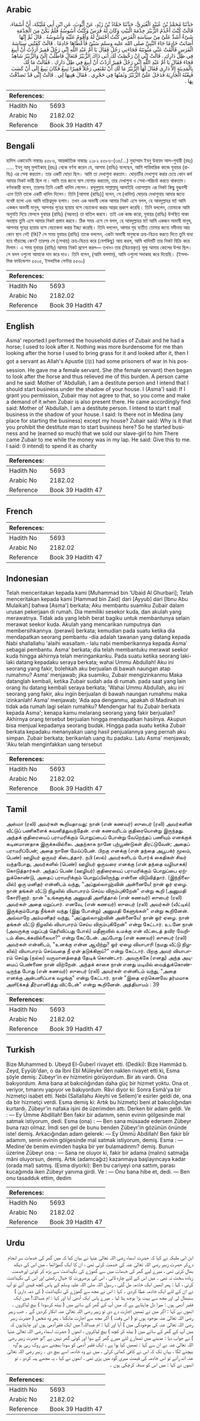 ## Arabic


<div dir="rtl" lang="ar" style={{fontSize:'larger',backgroundColor:'#f8f9fa',padding:20}}>
حَدَّثَنَا مُحَمَّدُ بْنُ عُبَيْدٍ الْغُبَرِيُّ، حَدَّثَنَا حَمَّادُ بْنُ زَيْدٍ، عَنْ أَيُّوبَ، عَنِ ابْنِ أَبِي مُلَيْكَةَ، أَنَّ أَسْمَاءَ، قَالَتْ كُنْتُ أَخْدُمُ الزُّبَيْرَ خِدْمَةَ الْبَيْتِ وَكَانَ لَهُ فَرَسٌ وَكُنْتُ أَسُوسُهُ فَلَمْ يَكُنْ مِنَ الْخِدْمَةِ شَىْءٌ أَشَدَّ عَلَىَّ مِنْ سِيَاسَةِ الْفَرَسِ كُنْتُ أَحْتَشُّ لَهُ وَأَقُومُ عَلَيْهِ وَأَسُوسُهُ ‏.‏ قَالَ ثُمَّ إِنَّهَا أَصَابَتْ خَادِمًا جَاءَ النَّبِيَّ صلى الله عليه وسلم سَبْىٌ فَأَعْطَاهَا خَادِمًا ‏.‏ قَالَتْ كَفَتْنِي سِيَاسَةَ الْفَرَسِ فَأَلْقَتْ عَنِّي مَئُونَتَهُ فَجَاءَنِي رَجُلٌ فَقَالَ يَا أُمَّ عَبْدِ اللَّهِ إِنِّي رَجُلٌ فَقِيرٌ أَرَدْتُ أَنْ أَبِيعَ فِي ظِلِّ دَارِكِ ‏.‏ قَالَتْ إِنِّي إِنْ رَخَّصْتُ لَكَ أَبَى ذَاكَ الزُّبَيْرُ فَتَعَالَ فَاطْلُبْ إِلَىَّ وَالزُّبَيْرُ شَاهِدٌ فَجَاءَ فَقَالَ يَا أُمَّ عَبْدِ اللَّهِ إِنِّي رَجُلٌ فَقِيرٌ أَرَدْتُ أَنْ أَبِيعَ فِي ظِلِّ دَارِكِ ‏.‏ فَقَالَتْ مَا لَكَ بِالْمَدِينَةِ إِلاَّ دَارِي فَقَالَ لَهَا الزُّبَيْرُ مَا لَكِ أَنْ تَمْنَعِي رَجُلاً فَقِيرًا يَبِيعُ فَكَانَ يَبِيعُ إِلَى أَنْ كَسَبَ فَبِعْتُهُ الْجَارِيَةَ فَدَخَلَ عَلَىَّ الزُّبَيْرُ وَثَمَنُهَا فِي حَجْرِي ‏.‏ فَقَالَ هَبِيهَا لِي ‏.‏ قَالَتْ إِنِّي قَدْ تَصَدَّقْتُ بِهَا ‏.‏
</div>
<div style={{backgroundColor:'#f8f9fa',padding:20, marginBottom: 10}}><table> <thead> <tr> <th>References:</th> <th></th> </tr> </thead> <tbody><tr><td>Hadith No</td><td>5693</td></tr><tr><td>Arabic No</td><td>2182.02</td></tr><tr><td>Reference</td><td>Book 39 Hadith 47</td></tr></tbody></table></div>

## Bengali


<div dir="ltr" lang="bn" style={{fontSize:'larger',backgroundColor:'#f8f9fa',padding:20}}>
হাদিস একাডেমি নাম্বারঃ ৫৫৮৬, আন্তর্জাতিক নাম্বারঃ ২১৮২ ৫৫৮৬-(৩৫/...) মুহাম্মাদ ইবনু উবায়দ আল-গুবারী (রহঃ) ..... ইবনু আবূ মুলাইকাহ্ (রহঃ) থেকে বর্ণনা করেন যে, আসমা (রাযিঃ) বলেছেন, আমি পারিবারিক কাজে যুবায়র (রাযিঃ) এর সেবা করতাম। তার একটি ঘোড়া ছিল। আমি তা দেখাশুনা করতাম। ঘোড়াটির দেখাশুনা করার চেয়ে কোন কর্ম আমার নিকট ভারী ছিল না। আমি তার জন্যে ঘাস যোগাড় করতাম, তার দেখাশুনা ও সেবা-পরিচর্যা করতে থাকতাম। বর্ণনাকারী বলেন, তারপর তিনি একটি খাদিম পেলেন। রসূলুল্লাহ সাল্লাল্লাহু আলাইহি ওয়াসাল্লাম এর নিকট কিছু যুদ্ধবন্দী এলে তিনি তাকে একটি খাদিম দিলেন। তিনি [আসমা (রাযিঃ)] বলেন, সে (খাদিম) ঘোড়ার দেখাশুনায় আমার জন্যে যথেষ্ট হলো এবং আমি দায়িত্বমুক্ত হলাম। তখন এক অভাবী লোক আমার নিকট এসে বলল, হে আবদুল্লাহর মা! আমি একজন অভাবী মানুষ, আপনার গৃহের ছায়ায় বসে বেচাকেনা করার আগ্রহ প্রকাশ করেছি। তিনি বললেন, তোমাকে আমি অনুমতি দিয়ে ফেললে যুবায়র (রাযিঃ) (সম্ভবত) তা বাতিল করবে। তাই এক কাজ করো, যুবায়র (রাযিঃ) উপস্থিত থাকা অবস্থায় তুমি এসে আমার নিকট প্রস্তাব করবে। ঠিক সময় এসে সে বলল, হে আবদুল্লাহর মা! আমি একজন অভাবী মানুষ, আপনার গৃহের ছায়ায় বসে বেচাকেনা করার ইচ্ছা করেছি। তিনি বললেন, আমার গৃহ ব্যতীত তোমার জন্যে মদীনায় আর কোন স্থান নেই (কি)? সে সময় যুবায়র (রাযিঃ) তাকে বললেন, একটা অভাবী মানুষকে ক্রয়-বিক্রয় করতে দিতে তুমি বাধা হয়ে দাঁড়াচ্ছে কেন? তারপর সে (সেথায়) ক্রয়-বিক্রয় করে (বেশকিছু) আয় করল, আমি খাদিমটি তার নিকট বিক্রি করে দিলাম। এ সময় যুবায়র (রাযিঃ) আমার নিকট প্রবেশ করল— তখনও তার (বিক্রয়কৃত) মূল্য আমার কোলের উপর ছিল। সে বলল ওগুলো আমাকে দান করে দাও। তিনি বলেন, (আমি বললাম), আমি ওগুলো সদাকাহ করে দিয়েছি। (ইসলামিক ফাউন্ডেশন ৫৫০৫, ইসলামিক সেন্টার ৫৫৩০)
</div>
<div style={{backgroundColor:'#f8f9fa',padding:20, marginBottom: 10}}><table> <thead> <tr> <th>References:</th> <th></th> </tr> </thead> <tbody><tr><td>Hadith No</td><td>5693</td></tr><tr><td>Arabic No</td><td>2182.02</td></tr><tr><td>Reference</td><td>Book 39 Hadith 47</td></tr></tbody></table></div>

## English


<div dir="ltr" lang="en" style={{fontSize:'larger',backgroundColor:'#f8f9fa',padding:20}}>
Asma' reported:I performed the household duties of Zubair and he had a horse; I used to look after it. Nothing was more burdensome for me than looking after the horse I used to bring grass for it and looked after it, then I got a servant as Allah's Apustle (ﷺ) had some prisoners of war in his possession. He gave me a female servant. She (the female servant) then began to look after the horse and thus relieved me of this burden. A person came and he said: Mother of 'Abdullah, I am a destitute person and I intend that I should start business under the shadow of your house. I (Asma') said: If I grant you permission, Zubair may not agree to that, so you come and make a demand of it when Zubair is also present there. He came accordingly find said: Mother of 'Abdullah. I am a destitute person. I intend to start t mall business in the shadow of your house. I said: Is there not in Medina (any place for starting the business) except my house? Zubair said: Why is it that you prohibit the destitute man to start business here? So he started business and he (earned so much) that we sold our slave-girl to him There came Zubair to me while the money was in my lap. He said: Give this to me. I said: (I intend) to spend it as charity
</div>
<div style={{backgroundColor:'#f8f9fa',padding:20, marginBottom: 10}}><table> <thead> <tr> <th>References:</th> <th></th> </tr> </thead> <tbody><tr><td>Hadith No</td><td>5693</td></tr><tr><td>Arabic No</td><td>2182.02</td></tr><tr><td>Reference</td><td>Book 39 Hadith 47</td></tr></tbody></table></div>

## French


<div dir="ltr" lang="fr" style={{fontSize:'larger',backgroundColor:'#f8f9fa',padding:20}}>

</div>
<div style={{backgroundColor:'#f8f9fa',padding:20, marginBottom: 10}}><table> <thead> <tr> <th>References:</th> <th></th> </tr> </thead> <tbody><tr><td>Hadith No</td><td>5693</td></tr><tr><td>Arabic No</td><td>2182.02</td></tr><tr><td>Reference</td><td>Book 39 Hadith 47</td></tr></tbody></table></div>

## Indonesian


<div dir="ltr" lang="id" style={{fontSize:'larger',backgroundColor:'#f8f9fa',padding:20}}>
Telah menceritakan kepada kami [Muhammad bin 'Ubaid Al Ghurbari]; Telah menceritakan kepada kami [Hammad bin Zaid] dari [Ayyub] dari [Ibnu Abu Mulaikah] bahwa [Asma'] berkata; Aku membantu suamiku Zubair dalam urusan pekerjaan di rumah. Dia memiliki sesekor kuda, dan akulah yang merawatnya. Tidak ada yang lebih berat bagiku untuk membantunya selain merawat seekor kuda. Akulah yang mencarikan rumputnya dan membersihkannya. (perawi) berkata; kemudian pada suatu ketika dia mendapatkan seorang pembantu -dia adalah tawanan yang datang kepada Nabi shallallahu 'alaihi wasallam.- lalu nabi memberikannya kepada Asma' sebagai pembantu. Asma' berkata; dia telah membantuku merawat seekor kuda hingga akhirnya telah meringankanku. Pada suatu ketika seorang laki-laki datang kepadaku seraya berkata; wahai Ummu Abdullah! Aku ini seorang yang fakir, bolehkah aku berjualan di bawah naungan atap rumahmu? Asma' menjawab; jika suamiku, Zubair mengizinkanmu Maka datanglah kembali, ketika Zubair sudah ada di rumah. pada saat yang lain orang itu datang kembali seraya berkata; 'Wahai Ummu Abdullah, aku ini seorang yang fakir, aku ingin berjualan di bawah naungan rumahmu maka izinkanlah! Asma' menjawab; 'Ada apa denganmu, apakah di Madinah ini tidak ada rumah lagi selain rumahku? Mendengar hal itu Zubair berkata kepada Asma'; kenapa kamu melarang seorang yang fakir berjualan? Akhirnya orang tersebut berjualan hingga mendapatkan hasilnya. Akupun bisa menjual kepadanya seorang budak. Hingga pada suatu ketika Zubair berkata kepadaku menanyakan uang hasil penjualannya yang pernah aku simpan. Zubair berkata; berikanlah uang itu padaku. Lalu Asma' menjawab; 'Aku telah menginfakkan uang tersebut
</div>
<div style={{backgroundColor:'#f8f9fa',padding:20, marginBottom: 10}}><table> <thead> <tr> <th>References:</th> <th></th> </tr> </thead> <tbody><tr><td>Hadith No</td><td>5693</td></tr><tr><td>Arabic No</td><td>2182.02</td></tr><tr><td>Reference</td><td>Book 39 Hadith 47</td></tr></tbody></table></div>

## Tamil


<div dir="ltr" lang="ta" style={{fontSize:'larger',backgroundColor:'#f8f9fa',padding:20}}>
அஸ்மா (ரலி) அவர்கள் கூறியதாவது: நான் (என் கணவர்) ஸுபைர் (ரலி) அவர்களின் வீட்டுப் பணிகளைக் கவனித்துவந்தேன். என் கணவரிடம் குதிரையொன்று இருந்தது. அந்தக் குதிரையைப் பராமரிக்கும் பொறுப்பைப் போன்று வேறெந்தப் பணியும் எனக்குக் கடினமானதாக இருக்கவில்லை. அதற்காக நானே புற்பூண்டுகள் திரட்டுவேன்; அதைப் பராமரிப்பேன்; அதை நானே மேய்ப்பேன். பிறகு எனக்கு (என் தந்தை அபூபக்ர் மூலம், பெண்) ஊழியர் ஒருவர் கிடைத்தார். நபி (ஸல்) அவர்களிடம் போர்க் கைதிகள் சிலர் வந்தபோது, அவர்களில் (பெண்) ஊழியர் ஒருவரை எனக்கு (என் தந்தை வழியாகக்) கொடுத்தார்கள். அந்தப் பெண் (ஊழியர்) குதிரையைப் பராமரிக்கும் பொறுப்பை ஏற்றுக்கொண்டு, அதைப் பராமரிக்கும் பொறுப்பிலிருந்து என்னை விடுவித்தார். (இந்நிலையில்) ஒரு மனிதர் என்னிடம் வந்து, "அப்துல்லாஹ்வின் அன்னையே! நான் ஓர் ஏழை. நான் தங்கள் வீட்டு நிழலில் வியாபாரம் செய்ய விரும்புகிறேன்" என்று கூறி (அனுமதி கோரி)னார். நான் "உங்களுக்கு அனுமதி அளித்தால் (என் கணவர்) ஸுபைர் (ரலி) அவர்கள் அதை மறுப்பார். எனவே, (என் கணவர்) ஸுபைர் (ரலி) அவர்கள் (வீட்டில்) இருக்கும்போது நீங்கள் வந்து (இது போன்று) அனுமதி கேளுங்கள்" என்று கூறினேன். அவ்வாறே அம்மனிதர் வந்து, "அப்துல்லாஹ்வின் அன்னையே! நான் ஓர் ஏழை. நான் தங்கள் வீட்டு நிழலில் வியாபாரம் செய்ய விரும்புகிறேன்" என்று கேட்டார். உடனே நான் (அவருக்கு மறுப்புத் தெரிவிப்பது போல்) மதீனாவில் உமக்கு என் வீட்டைத் தவிர வேறிடம் கிடைக்கவில்லையா?" என்று கேட்டேன். அப்போது (என் கணவர்) ஸுபைர் (ரலி) அவர்கள் என்னிடம், "உனக்கு என்ன ஆயிற்று? ஓர் ஏழை வியாபாரி (நமது வீட்டு நிழலில்) வியாபாரம் செய்வதை நீ ஏன் தடுக்கிறாய்?" என்று கேட்டார். பிறகு அவர் வியாபாரம் செய்து (நல்ல) வருமானத்தைத் தேடிக் கொண்டார். அவருக்கே (எனது) அந்த அடிமைப் பெண்ணை நான் விற்றேன். அந்தக் காசை நான் எனது மடியில் வைத்துக்கொண்டிருந்த போது (என் கணவர்) ஸுபைர் (ரலி) அவர்கள் என்னிடம் வந்து, "அதை எனக்கு அன்பளிப்பாக வழங்கு" என்று கேட்டார். நான் "இதை ஏற்கெனவே தர்மமாக அளி(க்கத் தீர்மானி)த்து விட்டேன்" என்று கூறினேன். அத்தியாயம் : 39
</div>
<div style={{backgroundColor:'#f8f9fa',padding:20, marginBottom: 10}}><table> <thead> <tr> <th>References:</th> <th></th> </tr> </thead> <tbody><tr><td>Hadith No</td><td>5693</td></tr><tr><td>Arabic No</td><td>2182.02</td></tr><tr><td>Reference</td><td>Book 39 Hadith 47</td></tr></tbody></table></div>

## Turkish


<div dir="ltr" lang="tr" style={{fontSize:'larger',backgroundColor:'#f8f9fa',padding:20}}>
Bize Muhammed b. Ubeyd El-Ğuberî rivayet etti. (Dediki): Bize Hammâd b. Zeyd, Eyyûb'dan, o da İbni Ebî Müleyke'den naklen rivayet etti ki, Esma şöyle demiş: Zübeyr'in ev hizmetini görüyordum. Bir atı vardı. Ona bakıyordum. Ama bana at bakıcılığından daha güç bir hizmet yoktu. Ona ot veriyor, tımarını yapıyor ve bakıyordum. Râvi diyor ki: Sonra Esmâ'ya bir hizmetçi isabet etti. Nebi (Sallallahu Aleyhi ve Sellem)'e esirler geldi de, ona da bir hizmetçi verdi. Esma demiş ki: Artık bu hizmetçi beni at bakıcılığından kurtardı. Zübeyr'in nafaka işini de üzerimden attı. Derken bir adam geldi. Ve : — Ey Ümme Abdillah! Ben fakir bir adamım, senin evinin gölgesinde mal satmak istiyorum, dedi. Esma (ona) : — Ben sana müsaade edersem Zübeyr buna razı olmaz. İmdi sen gel de bunu benden Zübeyr'in gözünün önünde iste! demiş. Arkacığından adam gelerek: — Ey Ümmü Abdillah! Ben fakir bîr adamım, senin evinin gölgesinde mal satmak istiyorum, demiş. Esma : — Medine'de benim evimden haşka bir yer bulamadınmı? demiş. Bunun üzerine Zübeyr ona : — Sana ne oluyor ki, fakir bir adama (malını) satmağa mâni oluyorsun, demiş. Artık (adamcağız) kazanmaya başlayıncaya kadar (orada mal) satmış. (Esma diyorki): Ben bu cariyeyi ona sattım, parası kucağımda iken Zübeyr yanıma girdi. Ve : — Onu bana hibe et, dedi. — Ben onu tasadduk ettim, dedim
</div>
<div style={{backgroundColor:'#f8f9fa',padding:20, marginBottom: 10}}><table> <thead> <tr> <th>References:</th> <th></th> </tr> </thead> <tbody><tr><td>Hadith No</td><td>5693</td></tr><tr><td>Arabic No</td><td>2182.02</td></tr><tr><td>Reference</td><td>Book 39 Hadith 47</td></tr></tbody></table></div>

## Urdu


<div dir="rtl" lang="ur" style={{fontSize:'larger',backgroundColor:'#f8f9fa',padding:20}}>
ابن ابی ملیکہ نے کہا کہ حضرت اسماء رضی اللہ تعالیٰ عنہا نے بیان کیا کہ میں گھر کی خدمات سر انجام دےکر حضرت زبیر رضی اللہ تعالیٰ عنہ کی خدمت کرتی تھی ، ان کا ایک گھوڑاتھا ، میں اس کی دیکھ بھال کرتی تھی ، میرے لیے گھر کی خدمات میں سے گھوڑے کی نگہداشت سے بڑھ کر کوئی اورخدمت زیادہ سخت نہ تھی ۔ میں اس کے لئے چارہ لاتی ، اس کی ہرضرورت کا خیال رکھتی اور اس کی نگہداشت کرتی ، کہا : پھر انھیں ایک خادمہ مل گئی ، رسول اللہ صلی اللہ علیہ وسلم کے پاس کچھ قیدی آئے تو آپ نے ان کے لئے ایک خادمہ عطا کردی ۔ کہا : اس نے مجھ سے گھوڑے کی نگہداشت ( کی ذمہ داری ) سنبھال لی اور مجھ سے بہت بڑا بوجھ ہٹا لیا ۔ میرے پاس ایک آدمی آیا اور کہا : ام عبداللہ! میں ایک فقیر آدمی ہوں : میرا دل چاہتاہے ہے کہ میں آپ کے گھر کے سائے میں ( بیٹھ کرسودا ) بیچ لیاکروں ۔ انھوں نے کہا : اگر میں نے تمھیں اجازت دے دی تو زبیر رضی اللہ تعالیٰ عنہ انکار کردیں گے ۔ جب زبیر رضی اللہ تعالیٰ عنہ موجود ہوں تو ( اس وقت ) آکر مجھ سے اجازت مانگنا ، پھر وہ شخص ( حضرت زبیر رضی اللہ تعالیٰ عنہ کی موجودگی میں ) آیا اور کہا : ام عبداللہ! میں ایک فقیرآدمی ہوں اور چاہتاہوں کہ میں آپ کے گھر کے سائے میں ( بیٹھ کر کچھ ) بیچ لیاکروں ، انھوں ( حضرت اسماء رضی اللہ تعالیٰ عنہا ) نے جواب دیا : مدینے میں تمھارے لئے میرے گھر کے سوا اور کوئی گھر نہیں ہے ؟تو حضرت زبیر رضی اللہ تعالیٰ عنہ نے ان سے کہا : تمھیں کیا ہوا ہے ، ایک فقیر آدمی کو سودا بیچنے سے روک رہی ہو؟وہ بیچنے لگا ، یہاں تک کہ اس نے کافی کمائی کرلی ، میں نے وہ خادمہ اسے بیچ دی ۔ زبیر رضی اللہ تعالیٰ عنہ اند رآئے تو اس خادمہ کی قیمت میری گود میں پڑی تھی ، انھوں نے کہا ، یہ مجھے ہبہ کردو ۔ تو انھوں نے کہا : میں اس کو صدقہ کرچکی ہوں ۔
</div>
<div style={{backgroundColor:'#f8f9fa',padding:20, marginBottom: 10}}><table> <thead> <tr> <th>References:</th> <th></th> </tr> </thead> <tbody><tr><td>Hadith No</td><td>5693</td></tr><tr><td>Arabic No</td><td>2182.02</td></tr><tr><td>Reference</td><td>Book 39 Hadith 47</td></tr></tbody></table></div>